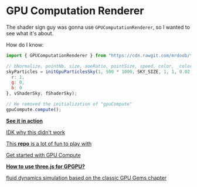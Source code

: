 # GPU Computation Renderer

The shader sign guy was gonna use `GPUComputationRenderer`, so I wanted to see what it's about.

How do I know:

```js
import { GPUComputationRenderer } from "https://cdn.rawgit.com/mrdoob/three.js/r124/examples/jsm/misc/GPUComputationRenderer.js";

// bNormalize, pointNb, size, aoeRatio, pointSize, speed, color, _colorA, vertex shader, fragment shader
skyParticles = initGpuParticlesSky(1, 500 * 1000, SKY_SIZE, 1, 1, 0.02, new THREE.Color(0.3, 0.5, 0.9), {
  r: 1,
  g: 0,
  b: 0
}, vShaderSky, fShaderSky);

// He removed the initialization of "gpuCompute"
gpuCompute.compute();
```

**[See it in action](https://threejs.org/examples/?q=gpgpu)**

[IDK why this didn't work](https://threejs.org/examples/webgpu_compute.html)

[This **repo** is a lot of fun to play with](https://github.com/yomboprime/GPGPU-threejs-demos)

[Get started with GPU Compute](https://web.dev/gpu-comp)

**[How to use three.js for GPGPU?](https://discourse.threejs.org/t/how-to-use-three-js-for-gpgpu/2388)**

[fluid dynamics simulation based on the classic GPU Gems chapter](https://developer.nvidia.com/gpugems/gpugems/part-vi-beyond-triangles/chapter-38-fast-fluid-dynamics-simulation-gpu)
